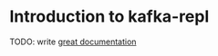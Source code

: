 # Introduction to kafka-repl

TODO: write [great documentation](http://jacobian.org/writing/what-to-write/)
